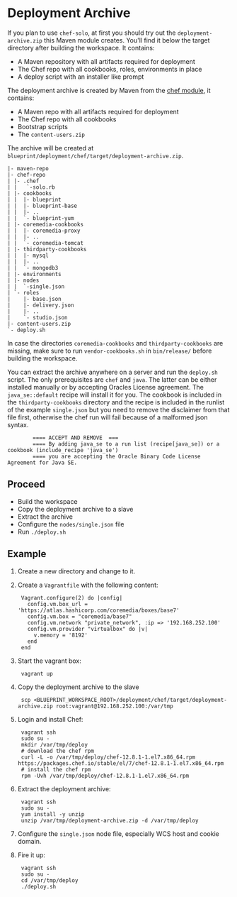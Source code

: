 Deployment Archive
==================

If you plan to use `chef-solo`, at first you should try out the 
`deployment-archive.zip` this Maven module creates. You'll find it below
the target directory after building the workspace. It contains:

* A Maven repository with all artifacts required for deployment
* The Chef repo with all cookbooks, roles, environments in place
* A deploy script with an installer like prompt     

The deployment archive is created by Maven from the [chef module](./../chef/pom.xml),
it contains:
 * A Maven repo with all artifacts required for deployment
 * The Chef repo with all cookbooks 
 * Bootstrap scripts
 * The `content-users.zip`
 
The archive will be created at `blueprint/deployment/chef/target/deployment-archive.zip`.

```
|- maven-repo
|- chef-repo
| |- .chef
| |   `-solo.rb
| |- cookbooks
| |  |- blueprint
| |  |- blueprint-base
| |  |- ..
| |  `- blueprint-yum
| |- coremedia-cookbooks
| |  |- coremedia-proxy
| |  |- .. 
| |  `- coremedia-tomcat
| |- thirdparty-cookbooks
| |  |- mysql
| |  |- ..
| |  `- mongodb3
| |- environments
| |- nodes
| |  `-single.json
| `- roles 
|    |- base.json
|    |- delivery.json
|    |- ..
|    `- studio.json
|- content-users.zip
`- deploy.sh
```      
In case the directories `coremedia-cookbooks` and `thirdparty-cookbooks` are missing, make sure to run `vendor-cookbooks.sh` in `bin/release/` before building the workspace.
 
You can extract the archive anywhere on a server and run the `deploy.sh` script. The
only prerequisites are `chef` and `java`. The latter can be either installed manually or by accepting Oracles License agreement. The `java_se::default` recipe will install it for you. 
The cookbook is included in the `thirdparty-cookbooks` directory and the recipe is included in the runlist of the example `single.json` but you need to remove the disclaimer from that file
first, otherwise the chef run will fail because of a malformed json syntax. 
            
            ==== ACCEPT AND REMOVE  ===
            ==== By adding java_se to a run list (recipe[java_se]) or a cookbook (include_recipe 'java_se')
            ==== you are accepting the Oracle Binary Code License Agreement for Java SE.

Proceed
-------

* Build the workspace
* Copy the deployment archive to a slave
* Extract the archive
* Configure the `nodes/single.json` file
* Run `./deploy.sh`

Example
-------
1. Create a new directory and change to it.
2. Create a `Vagrantfile` with the following content:

        Vagrant.configure(2) do |config|
          config.vm.box_url = 'https://atlas.hashicorp.com/coremedia/boxes/base7'
          config.vm.box = "coremedia/base7"
          config.vm.network "private_network", :ip => '192.168.252.100'
          config.vm.provider "virtualbox" do |v|
            v.memory = '8192'
          end
        end
3. Start the vagrant box:

        vagrant up

4. Copy the deployment archive to the slave

        scp <BLUEPRINT_WORKSPACE_ROOT>/deployment/chef/target/deployment-archive.zip root:vagrant@192.168.252.100:/var/tmp

4. Login and install Chef:
  
        vagrant ssh
        sudo su -
        mkdir /var/tmp/deploy
        # download the chef rpm
        curl -L -o /var/tmp/deploy/chef-12.8.1-1.el7.x86_64.rpm https://packages.chef.io/stable/el/7/chef-12.8.1-1.el7.x86_64.rpm
        # install the chef rpm
        rpm -Uvh /var/tmp/deploy/chef-12.8.1-1.el7.x86_64.rpm
  
5. Extract the deployment archive:

        vagrant ssh
        sudo su - 
        yum install -y unzip
        unzip /var/tmp/deployment-archive.zip -d /var/tmp/deploy
          
6. Configure the `single.json` node file, especially WCS host and cookie domain.
 
7. Fire it up:

        vagrant ssh
        sudo su -
        cd /var/tmp/deploy
        ./deploy.sh
